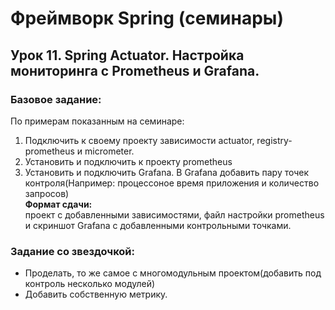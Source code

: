 # Фреймворк Spring (семинары)
## Урок 11. Spring Actuator. Настройка мониторинга с Prometheus и Grafana.

### Базовое задание:
По примерам показанным на семинаре:
1) Подключить к своему проекту зависимости actuator, registry-prometheus и micrometer.
2) Установить и подключить к проекту prometheus
3) Установить и подключить Grafana. В Grafana добавить пару точек контроля(Например: процессоное время приложения и количество запросов)  
**Формат сдачи:**  
проект с добавленными зависимостями, файл настройки prometheus и скриншот Grafana с добавленными контрольными точками.

### Задание со звездочкой:
- Проделать, то же самое с многомодульным проектом(добавить под контроль несколько модулей)
- Добавить собственную метрику.